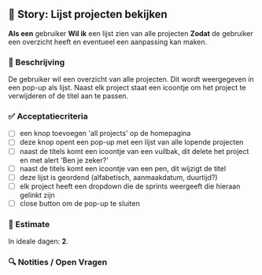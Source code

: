 ## 🧩 Story: Lijst projecten bekijken
**Als een** gebruiker
**Wil ik** een lijst zien van alle projecten
**Zodat** de gebruiker een overzicht heeft en eventueel een aanpassing kan maken.

### 📝 Beschrijving

De gebruiker wil een overzicht van alle projecten. Dit wordt weergegeven in een pop-up als lijst. Naast elk project staat een icoontje  om het project te verwijderen of de titel aan te passen.

### ✅ Acceptatiecriteria

* [ ] een knop toevoegen 'all projects' op de homepagina
* [ ] deze knop opent een pop-up met een lijst van alle lopende projecten
* [ ] naast de titels komt een icoontje van een vuilbak, dit delete het project en met alert 'Ben je zeker?'
* [ ] naast de titels komt een icoontje van een pen, dit wijzigt de titel
* [ ] deze lijst is geordend (alfabetisch, aanmaakdatum, duurtijd?)
* [ ] elk project heeft een dropdown die de sprints weergeeft die hieraan gelinkt zijn
* [ ] close button om de pop-up te sluiten

### 🧮 Estimate
In ideale dagen: **2**.

### 🔍 Notities / Open Vragen


